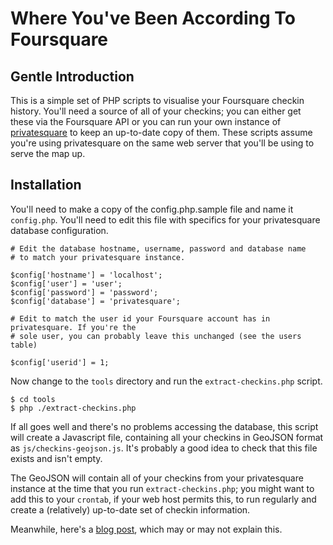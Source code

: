 # Where You've Been According To Foursquare

## Gentle Introduction

This is a simple set of PHP scripts to visualise your Foursquare checkin history. You'll need a source of all of your checkins; you can either get these via the Foursquare API or you can run your own instance of [privatesquare](https://github.com/straup/privatesquare) to keep an up-to-date copy of them. These scripts assume you're using privatesquare on the same web server that you'll be using to serve the map up.

## Installation

You'll need to make a copy of the config.php.sample file and name it `config.php`. You'll need to edit this file with specifics for your privatesquare database configuration.

	# Edit the database hostname, username, password and database name
	# to match your privatesquare instance.

	$config['hostname'] = 'localhost';
	$config['user'] = 'user';
	$config['password'] = 'password';
	$config['database'] = 'privatesquare';
	
	# Edit to match the user id your Foursquare account has in privatesquare. If you're the
	# sole user, you can probably leave this unchanged (see the users table)

	$config['userid'] = 1;
	
Now change to the `tools` directory and run the `extract-checkins.php` script.

	$ cd tools
	$ php ./extract-checkins.php
	
If all goes well and there's no problems accessing the database, this script will create a Javascript file, containing all your checkins in GeoJSON format as `js/checkins-geojson.js`. It's probably a good idea to check that this file exists and isn't empty.

The GeoJSON will contain all of your checkins from your privatesquare instance at the time that you run `extract-checkins.php`; you might want to add this to your `crontab`, if your web host permits this, to run regularly and create a (relatively) up-to-date set of checkin information.

Meanwhile, here's a [blog post](http://www.vicchi.org/2013/02/26/you-were-here-mapping-the-places-ive-been-to-according-to-foursquare/), which may or may not explain this.